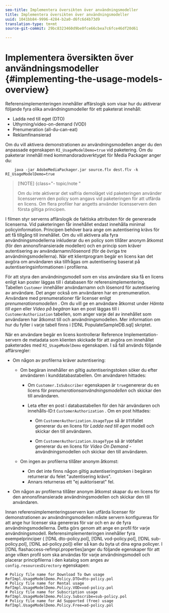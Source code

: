 ```yaml
---
seo-title: Implementera översikten över användningsmodeller
title: Implementera översikten över användningsmodeller
uuid: 1041bb84-9996-4284-b2a0-d6fc6d4b73d9
translation-type: tm+mt
source-git-commit: 29bc8323460d9be0fce66cbea7c6fce46df20d61

---
```



# Implementera översikten över användningsmodeller {#implementing-the-usage-models-overview}

Referensimplementeringen innehåller affärslogik som visar hur du aktiverar följande fyra olika användningsmodeller för ett paketerat innehåll:

* Ladda ned till eget (DTO)
* Uthyrning/video-on-demand (VOD)
* Prenumeration (all-du-can-eat)
* Reklamfinansierad

Om du vill aktivera demonstrationen av användningsmodellen anger du den anpassade egenskapen `RI_UsageModelDemo=true` vid paketering. Om du paketerar innehåll med kommandoradsverktyget för Media Packager anger du:

```
    java -jar AdobeMediaPackager.jar source.flv dest.flv -k RI_UsageModelDemo=true
```

>[!NOTE] {class=&quot;- topic/note &quot;
>
>Om du inte aktiverar det valfria demoläget vid paketeringen använder licensservern den policy som angavs vid paketeringen för att utfärda en licens. Om flera profiler har angetts använder licensservern den första giltiga principen.

I filmen styr serverns affärslogik de faktiska attributen för de genererade licenserna. Vid paketeringen får innehållet endast innehålla minimal policyinformation. Principen behöver bara ange om autentisering krävs för att få tillgång till innehållet. Om du vill aktivera alla fyra användningsmodellerna inkluderar du en policy som tillåter anonym åtkomst (för den annonsfinansierade modellen) och en princip som kräver autentisering av användarnamn/lösenord (för de övriga tre användningsmodellerna). När ett klientprogram begär en licens kan det avgöra om användaren ska tillfrågas om autentisering baserat på autentiseringsinformationen i profilerna.

För att styra den användningsmodell som en viss användare ska få en licens enligt kan poster läggas till i databasen för referensimplementering. Tabellen `Customer` innehåller användarnamn och lösenord för autentisering av användare. Det anger också om användaren har en prenumeration. Användare med prenumerationer får licenser enligt *prenumerationsmodellen* . Om du vill ge en användare åtkomst under *Hämta till egen* eller *Video på begäran* kan en post läggas till i `CustomerAuthorization` tabellen, som anger varje del av innehållet som användaren har åtkomst till och användningsmodellen. Mer information om hur du fyller i varje tabell finns i [!DNL PopulateSampleDB.sql] skriptet.

När en användare begär en licens kontrollerar Reference Implementation-servern de metadata som klienten skickade för att avgöra om innehållet paketerades med `RI_UsageModelDemo` egenskapen. I så fall används följande affärsregler:

* Om någon av profilerna kräver autentisering:

   * Om begäran innehåller en giltig autentiseringstoken söker du efter användaren i kunddatabastabellen. Om användaren hittades:

      * Om `Customer.IsSubscriber` egenskapen är `true`genererar du en licens för *prenumerationsanvändningsmodellen* och skickar den till användaren.

      * Leta efter en post i databastabellen för den här användaren och innehålls-ID:t `CustomerAuthorization` . Om en post hittades:

         * Om `CustomerAuthorization.UsageType` så är `DTO`fallet genererar du en licens för *Ladda ned till egen* modell och skickar den till användaren.

         * Om `CustomerAuthorization.UsageType` så är `VOD`fallet genererar du en licens för *Video On Demand* -användningsmodellen och skickar den till användaren.
   * Om ingen av profilerna tillåter anonym åtkomst:

      * Om det inte finns någon giltig autentiseringstoken i begäran returnerar du felet &quot;autentisering krävs&quot;.
      * Annars returneras ett &quot;ej auktoriserat&quot; fel.


* Om någon av profilerna tillåter anonym åtkomst skapar du en licens för den annonsfinansierade användningsmodellen och skickar den till användaren.

Innan referensimplementeringsservern kan utfärda licenser för demonstrationen av användningsmodellen måste servern konfigureras för att ange hur licenser ska genereras för var och en av de fyra användningsmodellerna. Detta görs genom att ange en profil för varje användningsmodell. Referensimplementeringen innehåller fyra exempelprinciper ( [!DNL dto-policy.pol], [!DNL vod-policy.pol], [!DNL sub-policy.pol], [!DNL ad-policy.pol]) eller så kan du byta ut dina egna policyer. I [!DNL flashaccess-refimpl.properties]anger du följande egenskaper för att ange vilken profil som ska användas för varje användningsmodell och placerar principfilerna i den katalog som anges av `config.resourcesDirectory` egenskapen:

```
# Policy file name for Download To Own usage  
RefImpl.UsageModelDemo.Policy.DTO=dto-policy.pol  
# Policy file name for Rental usage  
RefImpl.UsageModelDemo.Policy.VOD=vod-policy.pol  
# Policy file name for Subscription usage  
RefImpl.UsageModelDemo.Policy.Subscribe=sub-policy.pol  
# Policy file name for Ad Supported (free) usage  
RefImpl.UsageModelDemo.Policy.Free=ad-policy.pol
```

